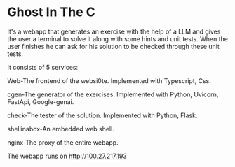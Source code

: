 # Ghost In The C

It's a webapp that generates an exercise with the help of a LLM and gives the user a terminal to solve it along with some hints and unit tests. When the user finishes he can ask for his solution to be checked through these unit tests.

It consists of 5 services:

Web-The frontend of the websi0te. Implemented with Typescript, Css.

cgen-The generator of the exercises. Implemented with Python, Uvicorn, FastApi, Google-genai.

check-The tester of the solution. Implemented with Python, Flask.

shellinabox-An embedded web shell.

nginx-The proxy of the entire webapp.

The webapp runs on http://100.27.217.193 
